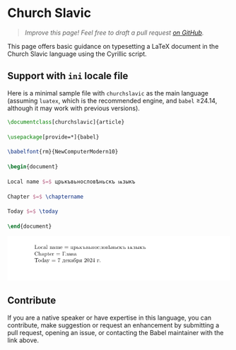 # Church Slavic

<blockquote>
  <p><em>Improve this page! Feel free to draft a pull request <a href="https://github.com/latex3/babel/tree/docs/docs">on GitHub</a>.</em></p>
</blockquote>

This page offers basic guidance on typesetting a LaTeX document in the
Church Slavic language using the Cyrillic script.

## Support with `ini` locale file

Here is a minimal sample file with `churchslavic` as the main language
(assuming `luatex`, which is the recommended engine, and `babel` ≥24.14,
although it may work with previous versions).

```tex
\documentclass[churchslavic]{article}

\usepackage[provide=*]{babel}

\babelfont{rm}{NewComputerModern10}

\begin{document}

Local name $=$ црькъвьнословѣньскъ ѩзыкъ

Chapter $=$ \chaptername

Today $=$ \today

\end{document}
```

![](../media/locale-churchslavic.png)

## Contribute

If you are a native speaker or have expertise in this language, you can
contribute, make suggestion or request an enhancement by submitting a
pull request, opening an issue, or contacting the Babel maintainer with
the link above.
